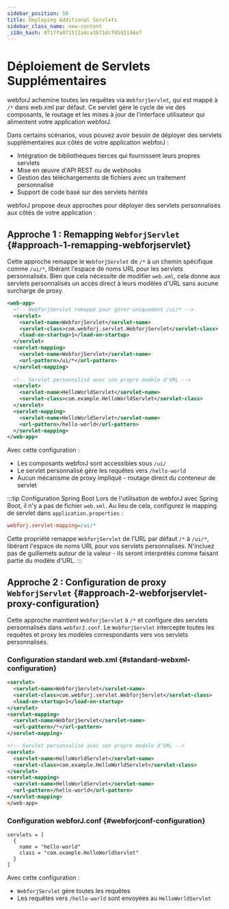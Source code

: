 ```yaml
---
sidebar_position: 50
title: Deploying Additional Servlets
sidebar_class_name: new-content
_i18n_hash: 0717fa071511a4ca3b71dcf0592146e7
---
```

<!-- vale off -->
# Déploiement de Servlets Supplémentaires <DocChip chip='since' label='25.02' />
<!-- vale on -->

webforJ achemine toutes les requêtes via `WebforjServlet`, qui est mappé à `/*` dans web.xml par défaut. Ce servlet gère le cycle de vie des composants, le routage et les mises à jour de l'interface utilisateur qui alimentent votre application webforJ.

Dans certains scénarios, vous pouvez avoir besoin de déployer des servlets supplémentaires aux côtés de votre application webforJ :
- Intégration de bibliothèques tierces qui fournissent leurs propres servlets
- Mise en œuvre d'API REST ou de webhooks
- Gestion des téléchargements de fichiers avec un traitement personnalisé
- Support de code basé sur des servlets hérités

webforJ propose deux approches pour déployer des servlets personnalisés aux côtés de votre application :

## Approche 1 : Remapping `WebforjServlet` {#approach-1-remapping-webforjservlet}

Cette approche remappe le `WebforjServlet` de `/*` à un chemin spécifique comme `/ui/*`, libérant l'espace de noms URL pour les servlets personnalisés. Bien que cela nécessite de modifier `web.xml`, cela donne aux servlets personnalisés un accès direct à leurs modèles d'URL sans aucune surcharge de proxy.

```xml
<web-app>
  <!-- WebforjServlet remappé pour gérer uniquement /ui/* -->
  <servlet>
    <servlet-name>WebforjServlet</servlet-name>
    <servlet-class>com.webforj.servlet.WebforjServlet</servlet-class>
    <load-on-startup>1</load-on-startup>
  </servlet>
  <servlet-mapping>
    <servlet-name>WebforjServlet</servlet-name>
    <url-pattern>/ui/*</url-pattern>
  </servlet-mapping>
  
  <!-- Servlet personnalisé avec son propre modèle d'URL -->
  <servlet>
    <servlet-name>HelloWorldServlet</servlet-name>
    <servlet-class>com.example.HelloWorldServlet</servlet-class>
  </servlet>
  <servlet-mapping>
    <servlet-name>HelloWorldServlet</servlet-name>
    <url-pattern>/hello-world</url-pattern>
  </servlet-mapping>
</web-app>
```

Avec cette configuration :
- Les composants webforJ sont accessibles sous `/ui/`
- Le servlet personnalisé gère les requêtes vers `/hello-world`
- Aucun mécanisme de proxy impliqué - routage direct du conteneur de servlet

:::tip Configuration Spring Boot
Lors de l'utilisation de webforJ avec Spring Boot, il n'y a pas de fichier `web.xml`. Au lieu de cela, configurez le mapping de servlet dans `application.properties` :

```Ini
webforj.servlet-mapping=/ui/*
```

Cette propriété remappe `WebforjServlet` de l'URL par défaut `/*` à `/ui/*`, libérant l'espace de noms URL pour vos servlets personnalisés. N'incluez pas de guillemets autour de la valeur - ils seront interprétés comme faisant partie du modèle d'URL.
:::

## Approche 2 : Configuration de proxy `WebforjServlet` {#approach-2-webforjservlet-proxy-configuration}

Cette approche maintient `WebforjServlet` à `/*` et configure des servlets personnalisés dans `webforJ.conf`. Le `WebforjServlet` intercepte toutes les requêtes et proxy les modèles correspondants vers vos servlets personnalisés.

### Configuration standard web.xml {#standard-webxml-configuration}

```xml
<servlet>
  <servlet-name>WebforjServlet</servlet-name>
  <servlet-class>com.webforj.servlet.WebforjServlet</servlet-class>
  <load-on-startup>1</load-on-startup>
</servlet>
<servlet-mapping>
  <servlet-name>WebforjServlet</servlet-name>
  <url-pattern>/*</url-pattern>
</servlet-mapping>

<!-- Servlet personnalisé avec son propre modèle d'URL -->
<servlet>
  <servlet-name>HelloWorldServlet</servlet-name>
  <servlet-class>com.example.HelloWorldServlet</servlet-class>
</servlet>
<servlet-mapping>
  <servlet-name>HelloWorldServlet</servlet-name>
  <url-pattern>/hello-world</url-pattern>
</servlet-mapping>
</web-app>
```

### Configuration webforJ.conf {#webforjconf-configuration}

```hocon
servlets = [
  {
    name = "hello-world"
    class = "com.example.HelloWorldServlet"
  }
]
```

Avec cette configuration :
- `WebforjServlet` gère toutes les requêtes
- Les requêtes vers `/hello-world` sont envoyées au `HelloWorldServlet`
